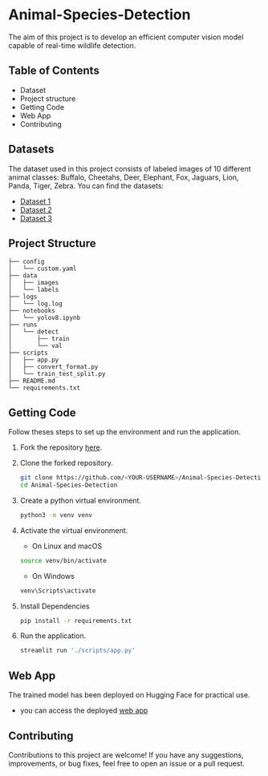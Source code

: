 # Animal-Species-Detection
The aim of this project is to develop an efficient computer vision model capable of real-time wildlife detection.



## Table of Contents
* Dataset
* Project structure
* Getting Code
* Web App
* Contributing


## Datasets
The dataset used in this project consists of labeled images of 10 different animal classes: Buffalo, Cheetahs, Deer, Elephant, Fox, Jaguars, Lion, Panda, Tiger, Zebra. You can find the datasets: 
- [Dataset 1](https://www.kaggle.com/datasets/biancaferreira/african-wildlife)
- [Dataset 2](https://www.kaggle.com/datasets/brsdincer/danger-of-extinction-animal-image-set)
- [Dataset 3](https://www.kaggle.com/datasets/antoreepjana/animals-detection-images-dataset )

## Project Structure
    ├── config
    │   └── custom.yaml    
    ├── data
    │   ├── images         
    │   └── labels         
    ├── logs
    │   └── log.log      
    ├── notebooks
    │   └── yolov8.ipynb
    ├── runs
    │   └── detect
    │       ├── train
    │       └── val
    ├── scripts
    │   ├── app.py
    │   ├── convert_format.py
    │   └── train_test_split.py
    ├── README.md
    └── requirements.txt

## Getting Code
Follow theses steps to set up the environment and run the application.
1. Fork the repository [here](https://github.com/ldebele/animal-Species-Detection).
2. Clone the forked repository.
    ```bash
    git clone https://github.com/<YOUR-USERNAME>/Animal-Species-Detection
    cd Animal-Species-Detection
    ```

3. Create a python virtual environment.
    ``` bash
    python3 -m venv venv
    ```

4. Activate the virtual environment.

    - On Linux and macOS
    ``` bash
    source venv/bin/activate
    ```
    - On Windows
    ``` bash
    venv\Scripts\activate
    ```

5. Install Dependencies
    ```bash
    pip install -r requirements.txt
    ```
6. Run the application.
    ```python
    streamlit run './scripts/app.py'
    ```

## Web App
The trained model has been deployed on Hugging Face for practical use.
- you can access the deployed [web app](http://localhost:8501/)

## Contributing
Contributions to this project are welcome! If you have any suggestions, improvements, or bug fixes, feel free to open an issue or a pull request.
